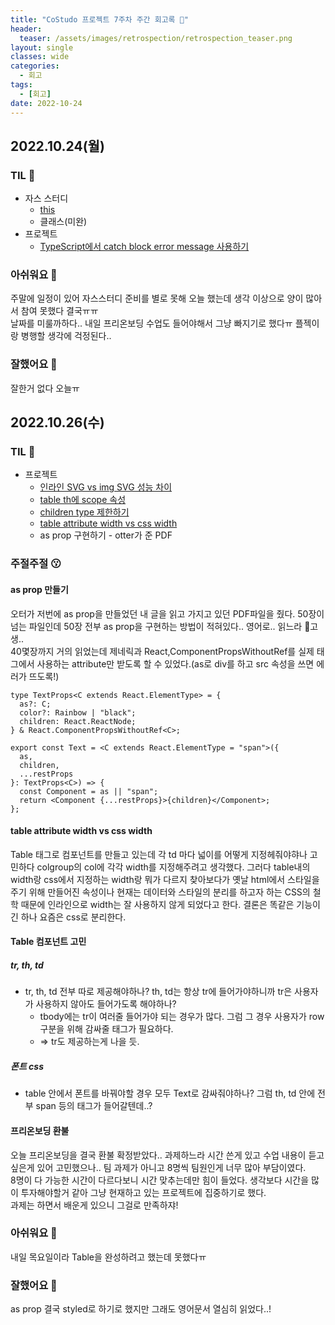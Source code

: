 ```yaml
---
title: "CoStudo 프로젝트 7주차 주간 회고록 🙂"
header:
  teaser: /assets/images/retrospection/retrospection_teaser.png
layout: single
classes: wide
categories:
  - 회고
tags:
  - [회고]
date: 2022-10-24
---
```


## 2022.10.24(월)

### TIL 🧐

- 자스 스터디
  - [this](https://donyy.notion.site/22-this-9ca1064041bb4d958dc7c507dcea8d71)
  - 클래스(미완)
- 프로젝트
  - [TypeScript에서 catch block error message 사용하기](https://immigration9.github.io/typescript/2022/01/09/error-typescript.html)

### 아쉬워요 🙁

주말에 일정이 있어 자스스터디 준비를 별로 못해 오늘 했는데 생각 이상으로 양이 많아서 참여 못했다 결국ㅠㅠ  
날짜를 미룰까하다.. 내일 프리온보딩 수업도 들어야해서 그냥 빠지기로 했다ㅠ 플젝이랑 병행할 생각에 걱정된다..

### 잘했어요 🙂

잘한거 없다 오늘ㅠ

## 2022.10.26(수)

### TIL 🧐

- 프로젝트
  - [인라인 SVG vs img SVG 성능 차이](https://stackoverflow.com/questions/23210126/inline-svg-vs-svg-file-performance)
  - [table th에 scope 속성](http://www.tcpschool.com/html-tag-attrs/th-scope)
  - [children type 제한하기](https://stackoverflow.com/questions/59381291/react-typescript-only-allow-children-of-specific-type)
  - [table attribute width vs css width](https://stackoverflow.com/questions/22965604/difference-between-table-width-and-style-width)
  - as prop 구현하기 - otter가 준 PDF

### 주절주절 😗

#### as prop 만들기

오터가 저번에 as prop을 만들었던 내 글을 읽고 가지고 있던 PDF파일을 줬다. 50장이 넘는 파일인데 50장 전부 as prop을 구현하는 방법이 적혀있다.. 영어로.. 읽느라 🐶고생..  
40몇장까지 거의 읽었는데 제네릭과 React,ComponentPropsWithoutRef를 실제 태그에서 사용하는 attribute만 받도록 할 수 있었다.(as로 div를 하고 src 속성을 쓰면 에러가 뜨도록!)

```tsx
type TextProps<C extends React.ElementType> = {
  as?: C;
  color?: Rainbow | "black";
  children: React.ReactNode;
} & React.ComponentPropsWithoutRef<C>;

export const Text = <C extends React.ElementType = "span">({
  as,
  children,
  ...restProps
}: TextProps<C>) => {
  const Component = as || "span";
  return <Component {...restProps}>{children}</Component>;
};
```

#### table attribute width vs css width

Table 태그로 컴포넌트를 만들고 있는데 각 td 마다 넓이를 어떻게 지정헤줘야햐나 고민하다 colgroup의 col에 각각 width를 지정해주려고 생각했다. 그러다 table내의 width랑 css에서 지정하는 width랑 뭐가 다르지 찾아보다가 옛날 html에서 스타일을 주기 위해 만들어진 속성이나 현재는 데이터와 스타일의 분리를 하고자 하는 CSS의 철학 때문에 인라인으로 width는 잘 사용하지 않게 되었다고 한다. 결론은 똑같은 기능이긴 하나 요즘은 css로 분리한다.

#### Table 컴포넌트 고민

##### tr, th, td

- tr, th, td 전부 따로 제공해야하나? th, td는 항상 tr에 들어가야하니까 tr은 사용자가 사용하지 않아도 들어가도록 해야하나?
  - tbody에는 tr이 여러줄 들어가야 되는 경우가 많다. 그럼 그 경우 사용자가 row 구분을 위해 감싸줄 태그가 필요하다.
  - ⇒ tr도 제공하는게 나을 듯.

##### 폰트 css

- table 안에서 폰트를 바꿔야할 경우 모두 Text로 감싸줘야하나? 그럼 th, td 안에 전부 span 등의 태그가 들어갈텐데..?

#### 프리온보딩 환불

오늘 프리온보딩을 결국 환불 확정받았다.. 과제하느라 시간 쓴게 있고 수업 내용이 듣고 싶은게 있어 고민했으나.. 팀 과제가 아니고 8명씩 팀원인게 너무 많아 부담이였다.  
8명이 다 가능한 시간이 다르다보니 시간 맞추는데만 힘이 들었다. 생각보다 시간을 많이 투자해야할거 같아 그냥 현재하고 있는 프로젝트에 집중하기로 했다.  
과제는 하면서 배운게 있으니 그걸로 만족하쟈!

### 아쉬워요 🙁

내일 목요일이라 Table을 완성하려고 했는데 못했다ㅠ

### 잘했어요 🙂

as prop 결국 styled로 하기로 했지만 그래도 영어문서 열심히 읽었다..!
